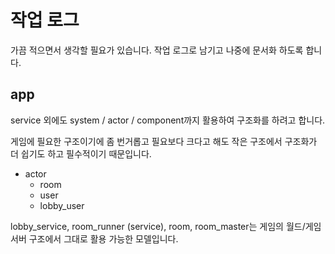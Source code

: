 # 작업 로그 

가끔 적으면서 생각할 필요가 있습니다. 작업 로그로 남기고 나중에 문서화 하도록 합니다. 

## app

service 외에도 system / actor / component까지 활용하여 구조화를 하려고 합니다. 

게임에 필요한 구조이기에 좀 번거롭고 필요보다 크다고 해도 작은 구조에서 구조화가 더 쉽기도 하고 
필수적이기 때문입니다. 

- actor 
  - room 
  - user 
  - lobby_user

lobby_service, room_runner (service), room, room_master는 게임의 월드/게임 서버 구조에서
그대로 활용 가능한 모델입니다. 



